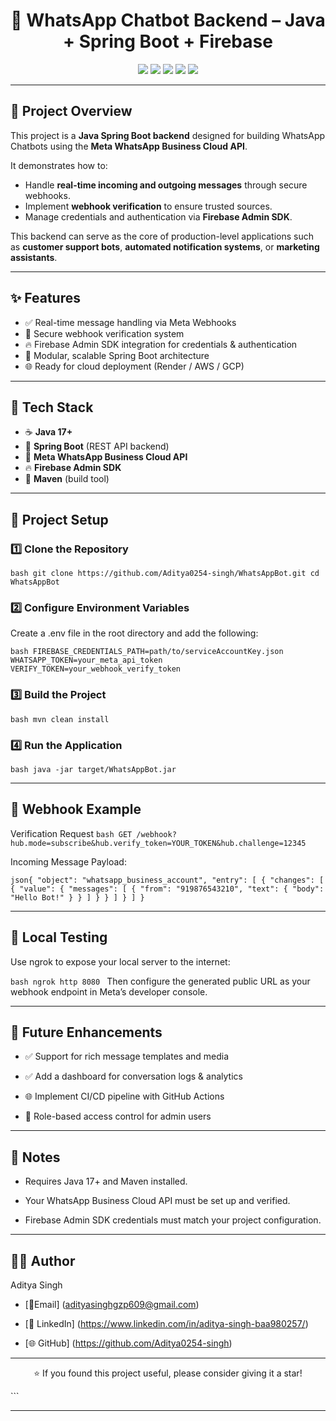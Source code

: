 <h1 align="center">💬 WhatsApp Chatbot Backend – Java + Spring Boot + Firebase</h1>

<p align="center">
  <img src="https://img.shields.io/badge/Java-17+-red?style=for-the-badge&logo=openjdk&logoColor=white" />
  <img src="https://img.shields.io/badge/Spring_Boot-Backend-brightgreen?style=for-the-badge&logo=springboot&logoColor=white" />
  <img src="https://img.shields.io/badge/Firebase-FFCA28?style=for-the-badge&logo=firebase&logoColor=black" />
  <img src="https://img.shields.io/badge/Meta-WhatsApp_Cloud_API-25D366?style=for-the-badge&logo=whatsapp&logoColor=white" />
  <img src="https://img.shields.io/badge/Build-Maven-blue?style=for-the-badge&logo=apachemaven&logoColor=white" />
</p>

---

## 📖 Project Overview

This project is a **Java Spring Boot backend** designed for building WhatsApp Chatbots using the **Meta WhatsApp Business Cloud API**.  

It demonstrates how to:
- Handle **real-time incoming and outgoing messages** through secure webhooks.
- Implement **webhook verification** to ensure trusted sources.
- Manage credentials and authentication via **Firebase Admin SDK**.

This backend can serve as the core of production-level applications such as **customer support bots**, **automated notification systems**, or **marketing assistants**.

---

## ✨ Features

- ✅ Real-time message handling via Meta Webhooks  
- 🔐 Secure webhook verification system  
- 🔥 Firebase Admin SDK integration for credentials & authentication  
- 🧱 Modular, scalable Spring Boot architecture  
- 🌐 Ready for cloud deployment (Render / AWS / GCP)

---

## 🧠 Tech Stack

- ☕ **Java 17+**  
- 🌿 **Spring Boot** (REST API backend)  
- 💬 **Meta WhatsApp Business Cloud API**  
- 🔥 **Firebase Admin SDK**  
- 🧰 **Maven** (build tool)

---

## 🧰 Project Setup

### 1️⃣ Clone the Repository

`bash
git clone https://github.com/Aditya0254-singh/WhatsAppBot.git
cd WhatsAppBot`

### 2️⃣ Configure Environment Variables

Create a .env file in the root directory and add the following:

`bash
FIREBASE_CREDENTIALS_PATH=path/to/serviceAccountKey.json
WHATSAPP_TOKEN=your_meta_api_token
VERIFY_TOKEN=your_webhook_verify_token`

### 3️⃣ Build the Project

`bash
mvn clean install`

### 4️⃣ Run the Application

`bash
java -jar target/WhatsAppBot.jar`

---

## 📡 Webhook Example

Verification Request
`bash
GET /webhook?hub.mode=subscribe&hub.verify_token=YOUR_TOKEN&hub.challenge=12345`

Incoming Message Payload:

`json{
  "object": "whatsapp_business_account",
  "entry": [
    {
      "changes": [
        {
          "value": {
            "messages": [
              {
                "from": "919876543210",
                "text": { "body": "Hello Bot!" }
              }
            ]
          }
        }
      ]
    }
  ]
}`

---

## 🧪 Local Testing

Use ngrok
 to expose your local server to the internet:

`bash
ngrok http 8080
`
Then configure the generated public URL as your webhook endpoint in Meta’s developer console.

---

## 🚀 Future Enhancements

- ✅ Support for rich message templates and media

- ✅ Add a dashboard for conversation logs & analytics

- 🌐 Implement CI/CD pipeline with GitHub Actions

- 🧠 Role-based access control for admin users

---

## 📝 Notes

- Requires Java 17+ and Maven installed.

- Your WhatsApp Business Cloud API must be set up and verified.

- Firebase Admin SDK credentials must match your project configuration.

---

## 👨‍💻 Author
Aditya Singh

- [📧Email] (adityasinghgzp609@gmail.com)

- [💼 LinkedIn] (https://www.linkedin.com/in/aditya-singh-baa980257/)

- [🌐 GitHub] (https://github.com/Aditya0254-singh)

---

<p align="center">⭐ If you found this project useful, please consider giving it a star!</p> ```

---

